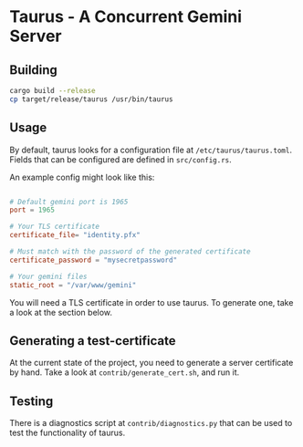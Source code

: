 # Taurus - A Concurrent Gemini Server

## Building

```sh
cargo build --release
cp target/release/taurus /usr/bin/taurus
```

## Usage

By default, taurus looks for a configuration file at `/etc/taurus/taurus.toml`. Fields that can be configured are defined in `src/config.rs`.

An example config might look like this:

```toml

# Default gemini port is 1965
port = 1965

# Your TLS certificate
certificate_file= "identity.pfx"

# Must match with the password of the generated certificate
certificate_password = "mysecretpassword"

# Your gemini files
static_root = "/var/www/gemini"
```

You will need a TLS certificate in order to use taurus. To generate one, take a look at the section below.

## Generating a test-certificate

At the current state of the project, you need to generate a server certificate by hand. Take a look at `contrib/generate_cert.sh`, and run it.

## Testing

There is a diagnostics script at `contrib/diagnostics.py` that can be used to test the functionality of taurus.
